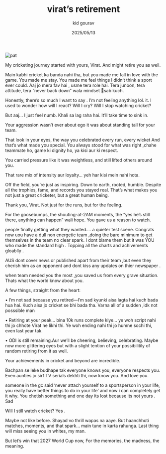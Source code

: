 ﻿---
title: virat’s retirement 
date: 2025/05/13
description: retirement 
tag: 'cricket'
author: kid gourav
---

![pat]([https://encrypted-tbn0.gstatic.com/images?q=tbn:ANd9GcSQCRWSvpoCYUg5t9OW9EILpdCdWAygsHHbgA&usqp=CAU](https://encrypted-tbn0.gstatic.com/images?q=tbn:ANd9GcSQCRWSvpoCYUg5t9OW9EILpdCdWAygsHHbgA&usqp=CAU))


 My cricketing journey started with yours, Virat. And might retire you as well.

Main kabhi cricket ka banda nahi tha, but you made me fall in love with the game. You made me stay. You made me feel things I didn’t think a sport ever could. Aaj jo mera fav hai , usme tera role hai. Tera junoon, tera attitude, tera “never back down” wala mindset 🥹sab kuch.


Honestly, there’s so much I want to say . I’m not feeling anything lol. it. I used to wonder how will I react? Will I cry? Will I stop watching cricket?

But aaj… I just feel numb. Khali sa lag raha hai. It’ll take time to sink in.

  
Your aggression wasn’t ever about ego it was about standing tall for your team.

That look in your eyes, the way you celebrated every run, every wicket
And that’s what made you special. You always stood for what was right ,chahe teammate ho, game ki dignity ho, ya kisi aur ki respect.

 
You carried pressure like it was weightless, and still lifted others around you.

That rare mix of intensity aur loyalty… yeh har kisi mein nahi hota. 

Off the field, you’re just as inspiring.
Down to earth, rooted, humble. Despite all the trophies, fame, and records you stayed real. That’s what makes you not just a great cricketer, but a great human being.

Thank you, Virat. Not just for the runs, but for the feeling.

For the goosebumps, the shouting-at-2AM moments, the “yes he’s still there, anything can happen” wali hope. You gave us a reason to watch.

people finally getting what they wanted.... a quieter test scene. Congrats now uou have a dull non energetic team ,doing the bare minimum to get themselves in the team no clear spark. I dont blame them but it was YOU who made the standard high . Topping all the charts and achivements gloablly .

AUS dont cover news or published apart from their team ,but even they cherish him as an opponent and dont kiss any updates on thier newspaper .


when team needed you the most ,you saved us from every grave situation. Thats what the world know about you. 
 
A few things, straight from the heart:

•  I’m not sad because you retired—I’m sad kyunki aisa lagta hai kuch bada hua hai. Kuch aisa jo cricket se bhi bada tha. Varna all of a sudden ,idk not posssible man

•  Retiring at your peak… bina 10k runs complete kiye… ye woh script nahi thi jo chhote Virat ne likhi thi. Ye woh ending nahi thi jo humne sochi thi, even last year tak.

•  ODI is still remaining.Aur we’ll be cheering, believing, celebrating. Maybe now more glittering eyes but with a slight tention of your possibilitily of random retiring from it as well.

Your achievements in cricket and beyond are incredible.

Bachpan se leke budhape tak everyone knows you, everyone respects you. Even aunties jo sirf TV serials dekhti thi, now know you. And love you.

someone in the gc said ‘never attach yourself to a sportsperson in your life, you really have better things to do in your life’ and now i can completely get it why. You chetish something and one day its lost because its not yours . Sad
  
Will I still watch cricket? Yes .


Maybe not like before. Shayad vo thrill wapas na aaye. But haanchhoti matches, moments, and that spark… main tune in karta rahunga. 
Last thing will miss seeing you in whites, my man.

But let’s win that 2027 World Cup now, 
For the memories, the madness, the meaning.

